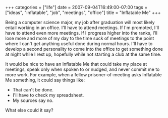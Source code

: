 +++
categories = ["life"]
date = 2007-09-04T16:49:00-07:00
tags = ["ideas", "inflatable", "job", "meetings", "office"]
title = "Inflatable Me"
+++

Being a computer science major, my job after graduation will most likely entail working in an office. I'll have to attend meetings. If I'm promoted, I'll have to attend even more meetings. If I progress higher into the ranks, I'll lose more and more of my day to the time suck of meetings to the point where I can't get anything useful done during normal hours. I'll have to develop a second personality to come into the office to get something done at night while I rest up, hopefully while not starting a club at the same time.

It would be nice to have an Inflatable Me that could take my place at meetings, speak only when spoken to or nudged, and never commit me to more work. For example, when a fellow prisoner-of-meeting asks Inflatable Me something, it could say things like:

- That can't be done.
- I'll have to check my spreadsheet.
- My sources say no.

What else could it say?
